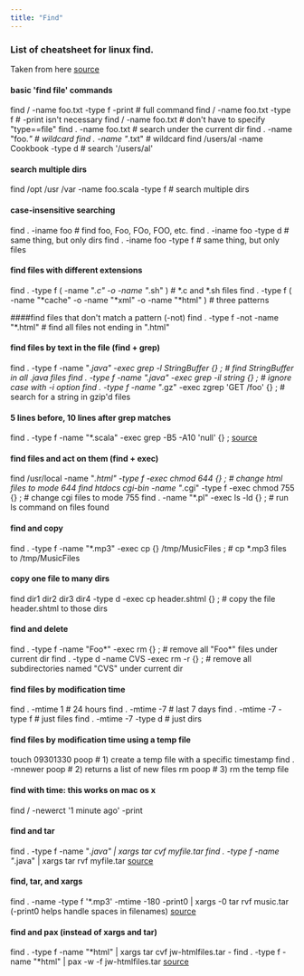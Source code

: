 ```yaml
---
title: "Find"
---
```

### List of cheatsheet for linux find.
Taken from here [source](http://alvinalexander.com/unix/edu/examples/find.shtml)

#### basic 'find file' commands
find / -name foo.txt -type f -print             # full command
find / -name foo.txt -type f                    # -print isn't necessary
find / -name foo.txt                            # don't have to specify "type==file"
find . -name foo.txt                            # search under the current dir
find . -name "foo.*"                            # wildcard
find . -name "*.txt"                            # wildcard
find /users/al -name Cookbook -type d           # search '/users/al'

#### search multiple dirs
find /opt /usr /var -name foo.scala -type f     # search multiple dirs

#### case-insensitive searching
find . -iname foo                               # find foo, Foo, FOo, FOO, etc.
find . -iname foo -type d                       # same thing, but only dirs
find . -iname foo -type f                       # same thing, but only files

#### find files with different extensions
find . -type f \( -name "*.c" -o -name "*.sh" \)                       # *.c and *.sh files
find . -type f \( -name "*cache" -o -name "*xml" -o -name "*html" \)   # three patterns

####find files that don't match a pattern (-not)
find . -type f -not -name "*.html"                                # find all files not ending in ".html"

#### find files by text in the file (find + grep)
find . -type f -name "*.java" -exec grep -l StringBuffer {} \;    # find StringBuffer in all *.java files
find . -type f -name "*.java" -exec grep -il string {} \;         # ignore case with -i option
find . -type f -name "*.gz" -exec zgrep 'GET /foo' {} \;          # search for a string in gzip'd files

#### 5 lines before, 10 lines after grep matches

find . -type f -name "*.scala" -exec grep -B5 -A10 'null' {} \;
[source](http://alvinalexander.com/linux-unix/find-grep-print-lines-before-after-search-term)

#### find files and act on them (find + exec)

find /usr/local -name "*.html" -type f -exec chmod 644 {} \;      # change html files to mode 644
find htdocs cgi-bin -name "*.cgi" -type f -exec chmod 755 {} \;   # change cgi files to mode 755
find . -name "*.pl" -exec ls -ld {} \;                            # run ls command on files found

#### find and copy

find . -type f -name "*.mp3" -exec cp {} /tmp/MusicFiles \;       # cp *.mp3 files to /tmp/MusicFiles

#### copy one file to many dirs
find dir1 dir2 dir3 dir4 -type d -exec cp header.shtml {} \;      # copy the file header.shtml to those dirs

#### find and delete

find . -type f -name "Foo*" -exec rm {} \;                        # remove all "Foo*" files under current dir
find . -type d -name CVS -exec rm -r {} \;                        # remove all subdirectories named "CVS" under current dir

#### find files by modification time

find . -mtime 1               # 24 hours
find . -mtime -7              # last 7 days
find . -mtime -7 -type f      # just files
find . -mtime -7 -type d      # just dirs

#### find files by modification time using a temp file

touch 09301330 poop           # 1) create a temp file with a specific timestamp
find . -mnewer poop           # 2) returns a list of new files
rm poop                       # 3) rm the temp file

#### find with time: this works on mac os x
find / -newerct '1 minute ago' -print

#### find and tar
find . -type f -name "*.java" | xargs tar cvf myfile.tar
find . -type f -name "*.java" | xargs tar rvf myfile.tar
[source](http://alvinalexander.com/blog/post/linux-unix/using-find-xargs-tar-create-huge-archive-cygwin-linux-unix)

#### find, tar, and xargs
find . -name -type f '*.mp3' -mtime -180 -print0 | xargs -0 tar rvf music.tar
     (-print0 helps handle spaces in filenames)
[source](http://alvinalexander.com/mac-os-x/mac-backup-filename-directories-spaces-find-tar-xargs)

#### find and pax (instead of xargs and tar)
find . -type f -name "*html" | xargs tar cvf jw-htmlfiles.tar -
find . -type f -name "*html" | pax -w -f jw-htmlfiles.tar
[source](http://alvinalexander.com/blog/post/linux-unix/using-pax-instead-of-tar)

